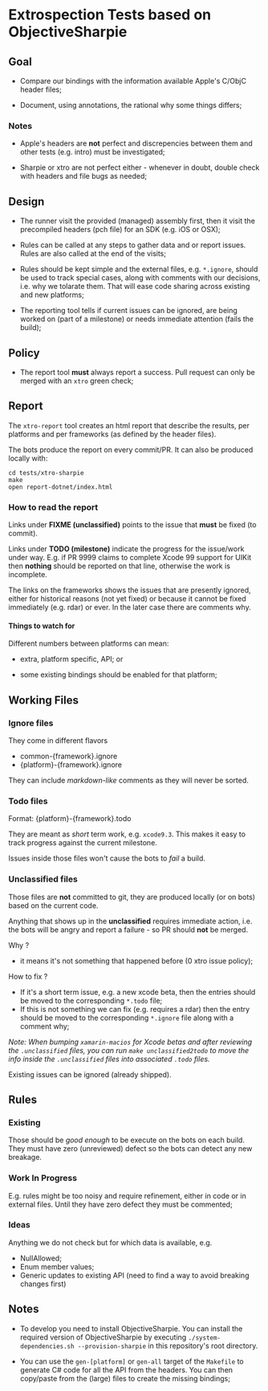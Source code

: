 ﻿# Extrospection Tests based on ObjectiveSharpie #


## Goal

* Compare our bindings with the information available Apple's C/ObjC header files;

* Document, using annotations, the rational why some things differs;


### Notes

* Apple's headers are **not** perfect and discrepencies between them and other tests (e.g. intro) must be investigated;

* Sharpie or xtro are not perfect either - whenever in doubt, double check with headers and file bugs as needed;


## Design

* The runner visit the provided (managed) assembly first, then it visit the precompiled headers (pch file) for an SDK (e.g. iOS or OSX);

* Rules can be called at any steps to gather data and or report issues. Rules are also called at the end of the visits;

* Rules should be kept simple and the external files, e.g. `*.ignore`, should be used to track special cases, along with comments with our decisions, i.e. why we tolarate them. That will ease code sharing across existing and new platforms;

* The reporting tool tells if current issues can be ignored, are being worked on (part of a milestone) or needs immediate attention (fails the build);


## Policy

* The report tool **must** always report a success. Pull request can only be merged with an `xtro` green check;


## Report

The `xtro-report` tool creates an html report that describe the results, per platforms and per frameworks (as defined by the header files).

The bots produce the report on every commit/PR. It can also be produced locally with:

```
cd tests/xtro-sharpie
make
open report-dotnet/index.html
```

### How to read the report

Links under **FIXME (unclassified)** points to the issue that **must** be fixed (to commit).

Links under **TODO (milestone)** indicate the progress for the issue/work under way. E.g. if PR 9999 claims to complete Xcode 99 support for UIKit then **nothing** should be reported on that line, otherwise the work is incomplete.

The links on the frameworks shows the issues that are presently ignored, either for historical reasons (not yet fixed) or because it cannot be fixed immediately (e.g. rdar) or ever. In the later case there are comments why.

#### Things to watch for

Different numbers between platforms can mean:

* extra, platform specific, API; or

* some existing bindings should be enabled for that platform;


## Working Files

### Ignore files

They come in different flavors

* common-{framework}.ignore
* {platform}-{framework}.ignore

They can include _markdown-like_ comments as they will never be sorted.


### Todo files

Format: {platform}-{framework}.todo

They are meant as _short_ term work, e.g. `xcode9.3`. This makes it easy to track progress against the current milestone.

Issues inside those files won't cause the bots to _fail_ a build.


### Unclassified files

Those files are **not** committed to git, they are produced locally (or on bots) based on the current code.

Anything that shows up in the **unclassified** requires immediate action, i.e. the bots will be angry and report a failure - so PR should **not** be merged.

Why ?

* it means it's not something that happened before (0 xtro issue policy);


How to fix ?

* If it's a short term issue, e.g. a new xcode beta, then the entries should be moved to the corresponding `*.todo` file;
* If this is not something we can fix (e.g. requires a rdar) then the entry should be moved to the corresponding `*.ignore` file along with a comment why;

*Note: When bumping `xamarin-macios` for Xcode betas and after reviewing the `.unclassified` files, you can run `make unclassified2todo` to move the info inside the `.unclassified` files into associated `.todo` files.*

Existing issues can be ignored (already shipped).


## Rules

### Existing

Those should be _good enough_ to be execute on the bots on each build. They must have zero (unreviewed) defect so the bots can detect any new breakage.

### Work In Progress

E.g. rules might be too noisy and require refinement, either in code or in external files. Until they have zero defect they must be commented;

### Ideas

Anything we do not check but for which data is available, e.g.

* NullAllowed;
* Enum member values;
* Generic updates to existing API (need to find a way to avoid breaking changes first)


## Notes

* To develop you need to install ObjectiveSharpie. You can install the required version of ObjectiveSharpie by executing `./system-dependencies.sh --provision-sharpie` in this repository's root directory.

* You can use the `gen-[platform]` or `gen-all` target of the `Makefile` to generate C# code for all the API from the headers. You can then copy/paste from the (large) files to create the missing bindings;
